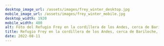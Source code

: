 ```yaml
---
desktop_image_url: /assets/images/frey_winter_desktop.jpg
mobile_image_url: /assets/images/frey_winter_mobile.jpg
desktop_width: 1920
mobile_width: 480
alt: Foto del Refugio Frey en la cordillera de los Andes, cerca de Bariloche, Argentina
title: Refugio Frey en la cordillera de los Andes, cerca de Bariloche, Argentina en invierno
date: 2022-08-11
---
```

